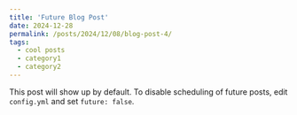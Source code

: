 ```yaml
---
title: 'Future Blog Post'
date: 2024-12-28
permalink: /posts/2024/12/08/blog-post-4/
tags:
  - cool posts
  - category1
  - category2
---
```


This post will show up by default. To disable scheduling of future posts, edit `config.yml` and set `future: false`. 
